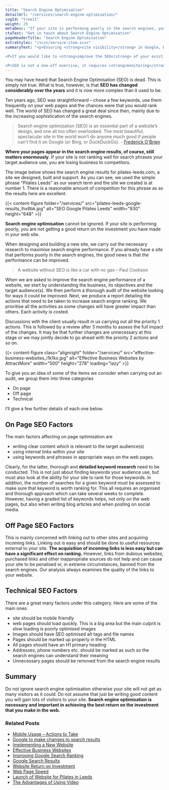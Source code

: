 ```yaml
---
title: "Search Engine Optimisation"
detailUrl: "/services/search-engine-optimisation/"
svgId: "tree11"
weight: 20
metaDesc: "If your site is performing poorly in the search engines, you are not getting a good return on the investment you have made in your web site."
ctaText: "Get in touch about Search Engine Optimisation"
pageHeaderTitle: "Search Engine Optimisation"
extraStyles: "/scss/service-item.scss"
summaryText: "<p>Ensuring <strong>site visibility</strong> in Google, Bing and other search engines is a priority for organisations. These days, search engine optimisation is far more than just matching keywords and acquiring incoming links. Many more factors have a significant bearing on where your site will be positioned in the search results for a given phrase.</p>

<P>If you would like to <strong>improve the SEO</strong> of your existing website, we can examine your site and make recommendations for improvement. These suggestions will cover ‘on page’ factors such as the content and technical elements as well as ‘off page’ aspects such as links and social media.</p>

<P>SEO is not a one-off exercise, it requires <strong>monitoring</strong> so that changes to search algorithms and the improvement of competitor sites are recognised and appropriate, timely action is taken.</p>"
---
```


You may have heard that Search Engine Optimisation (SEO) is dead. This is simply not true. What is true, however, is that **SEO has changed considerably over the years** and it is now more complex than it used to be.

Ten years ago, SEO was straightforward – chose a few keywords, use them frequently on your web pages and the chances were that you would rank well. The world of SEO has changed a great deal since then, mainly due to the increasing sophistication of the search engines.

> Search engine optimization (SEO) is an essential part of a website’s design, and one all too often overlooked. The most beautiful, spectacular site in the world won’t do anyone much good if people can’t find it on Google (or Bing, or DuckDuckGo). - [Frederick O'Brien](https://www.smashingmagazine.com/search-engine-optimization-checklist/)

**Where your pages appear in the search engine results, of course, still matters enormously**. If your site is not ranking well for search phrases your target audience use, you are losing business to competitors.

The image below shows the search engine results for pilates-leeds.com, a site we designed, built and support. As you can see, we used the simple phrase "Pilates Leeds" as our search term and the site we created is at number 1. There is a reasonable amount of competition for this phrase as so the results here are excellent.

{{< content-figure folder="/services/" src="pilates-leeds-google-results_lhx6bk.jpg" alt="SEO Google Pilates Leeds" width="930" height="648" >}}

**Search engine optimisation** cannot be ignored. If your site is performing poorly, you are not getting a good return on the investment you have made in your web site.

When designing and building a new site, we carry out the necessary research to maximise search engine performance. If you already have a site that performs poorly in the search engines, the good news is that the performance can be improved.

> A website without SEO is like a car with no gas – Paul Cookson

When we are asked to improve the search engine performance of a website, we start by understanding the business, its objectives and the target audience(s). We then perform a thorough audit of the website looking for ways it could be improved. Next, we produce a report detailing the actions that need to be taken to increase search engine ranking. We prioritise all the activities as some changes will have greater impact than others. Each activity is costed.

Discussions with the client usually result in us carrying out all the priority 1 actions. This is followed by a review after 3 months to assess the full impact of the changes. It may be that further changes are unnecessary at this stage or we may jointly decide to go ahead with the priority 2 actions and so on.

{{< content-figure class="alignright" folder="/services/" src="effective-business-websites_i1k1kx.jpg" alt="Effective Business Websites by AttractMore" width="500" height="278" loading="lazy" >}}

To give you an idea of some of the items we consider when carrying out an audit, we group them into three categories

- On page
- Off page
- Technical

I’ll give a few further details of each one below.

## On Page SEO Factors

The main factors affecting on page optimisation are

- writing clear content which is relevant to the target audience(s)
- using internal links within your site
- using keywords and phrases in appropriate ways on the web pages.

Clearly, for the latter, thorough and **detailed keyword research** need to be conducted. This is not just about finding keywords your audience use, but must also look at the ability for your site to rank for those keywords. In addition, the number of searches for a given keyword must be assessed to make sure that keyword is worth ranking for. This all requires an organised and thorough approach which can take several weeks to complete. However, having a graded list of keywords helps, not only on the web pages, but also when writing blog articles and when posting on social media.

## Off Page SEO Factors

This is mainly concerned with linking out to other sites and acquiring incoming links. Linking out is easy and should be done to useful resources external to your site. **The acquisition of incoming links is less easy but can have a significant effect on ranking.** However, links from dubious websites, purchased links and other inappropriate sources do not help and can cause your site to be penalised or, in extreme circumstances, banned from the search engines. Our analysis always examines the quality of the links to your website.

## Technical SEO Factors

There are a great many factors under this category. Here are some of the main ones:

- site should be mobile friendly
- web pages should load quickly. This is a big area but the main culprit is slow loading is poorly optimised images
- Images should have SEO optimised alt tags and file names
- Pages should be marked up properly in the HTML
- All pages should have an H1 primary heading
- Addresses, phone numbers etc. should be marked as such so the search engines can understand their meaning
- Unnecessary pages should be removed from the search engine results

## Summary

Do not ignore search engine optimisation otherwise your site will not get as many visitors as it could. Do not assume that just be writing good content you will gain lots of visitors to your site. **Search engine optimisation is necessary and important in achieving the best return on the investment that you make in the web.**

### Related Posts

- [Mobile Usage – Actions to Take](/blog/mobile-usage-actions-to-take/)
- [Google to make changes to search results](/blog/google-to-make-changes-to-search-results/)
- [Implementing a New Website](/blog/implementing-a-new-website/)
- [Effective Business Websites](/blog/effective-business-websites/)
- [Improving Google Search Ranking](/blog/improving-google-search-ranking/)
- [Google Search Results](/blog/google-search-results/)
- [Website Return on Investment](/blog/website-return-on-investment/)
- [Web Page Speed](/blog/web-page-speed/)
- [Launch of Website for Pilates in Leeds](/blog/launch-of-website-for-pilates-in-leeds/)
- [The Advantages of Using Video](/blog/the-advantages-of-using-video/)
